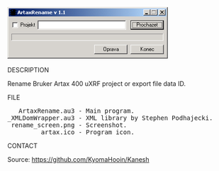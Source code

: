 ![Artax](https://github.com/KyomaHooin/Kanesh/raw/master/artax/ArtaxRename/rename_screen.png "screenshot")

DESCRIPTION

Rename Bruker Artax 400 uXRF project or export file data ID.

FILE

<pre>
   ArtaxRename.au3 - Main program.
_XMLDomWrapper.au3 - XML library by Stephen Podhajecki.
 rename_screen.png - Screenshot.
         artax.ico - Program icon. 
</pre>

CONTACT

Source: https://github.com/KyomaHooin/Kanesh


